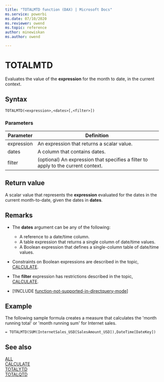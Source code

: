```yaml
---
title: "TOTALMTD function (DAX) | Microsoft Docs"
ms.service: powerbi 
ms.date: 07/10/2020
ms.reviewer: owend
ms.topic: reference
author: minewiskan
ms.author: owend

---
```

# TOTALMTD

Evaluates the value of the **expression** for the month to date, in the current context.  
  
## Syntax  
  
```dax
TOTALMTD(<expression>,<dates>[,<filter>])  
```
  
### Parameters  
  
|Parameter|Definition|  
|-------------|--------------|  
|expression|An expression that returns a scalar value.|  
|dates|A column that contains dates.|  
|filter|(optional) An expression that specifies a filter to apply to the current context.|  
  
## Return value

A scalar value that represents the **expression** evaluated for the dates in the current month-to-date, given the dates in **dates**.  
  
## Remarks

- The **dates** argument can be any of the following:  
  - A reference to a date/time column.  
  - A table expression that returns a single column of date/time values.  
  - A Boolean expression that defines a single-column table of date/time values.  

- Constraints on Boolean expressions are described in the topic, [CALCULATE](calculate-function-dax.md).  
  
- The **filter** expression has restrictions described in the topic, [CALCULATE](calculate-function-dax.md).  
  
- [!INCLUDE [function-not-supported-in-directquery-mode](includes/function-not-supported-in-directquery-mode.md)]
  
## Example

The following sample formula creates a measure that calculates the 'month running total' or 'month running sum' for Internet sales.

```dax
= TOTALMTD(SUM(InternetSales_USD[SalesAmount_USD]),DateTime[DateKey])  
```
  
## See also

[ALL](all-function-dax.md)  
[CALCULATE](calculate-function-dax.md)  
[TOTALYTD](totalytd-function-dax.md)  
[TOTALQTD](totalqtd-function-dax.md)  
